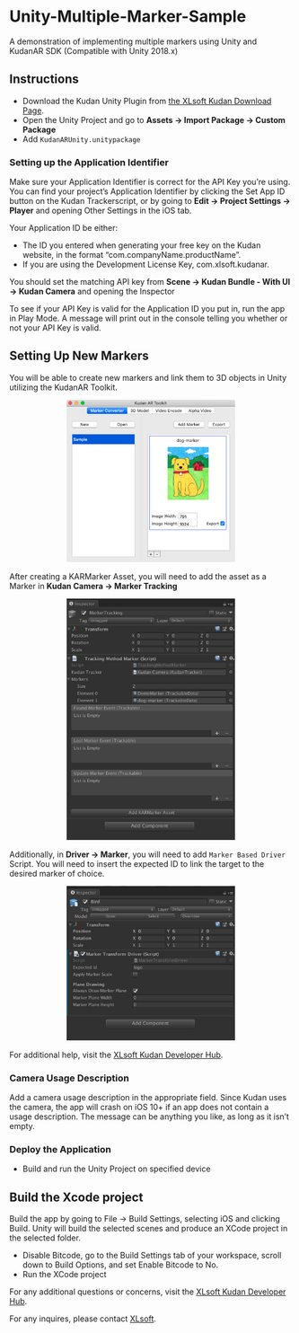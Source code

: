 # Unity-Multiple-Marker-Sample

A demonstration of implementing multiple markers using Unity and KudanAR SDK (Compatible with Unity 2018.x)

## Instructions

- Download the Kudan Unity Plugin from [the XLsoft Kudan Download Page](https://www.xlsoft.com/en/products/kudan/download.html?utm_source=external&utm_medium=github&utm_campaign=xlsoft_Unity-Multiple-Marker-Sample).
- Open the Unity Project and go to **Assets -> Import Package -> Custom Package**
- Add `KudanARUnity.unitypackage`

### Setting up the Application Identifier

Make sure your Application Identifier is correct for the API Key you’re using. You can find your project’s Application Identifier by clicking the Set App ID button on the Kudan Trackerscript, or by going to **Edit -> Project Settings -> Player** and opening Other Settings in the iOS tab.

Your Application ID be either:

- The ID you entered when generating your free key on the Kudan website, in the format “com.companyName.productName”.
- If you are using the Development License Key, com.xlsoft.kudanar.

You should set the matching API key from **Scene -> Kudan Bundle - With UI -> Kudan Camera** and opening the Inspector

To see if your API Key is valid for the Application ID you put in, run the app in Play Mode. A message will print out in the console telling you whether or not your API Key is valid.

## Setting Up New Markers

You will be able to create new markers and link them to 3D objects in Unity utilizing the KudanAR Toolkit.

<p align="center">
    <img src="./images/toolkit-marker.png" alt="KudanAR Toolkit" width="300"/>
</p>

After creating a KARMarker Asset, you will need to add the asset as a Marker in **Kudan Camera -> Marker Tracking**

<p align="center">
    <img src="./images/camera-marker-tracking.png" alt="KudanAR Camera Marker Tracking" width="300"/>
</p>

Additionally, in **Driver -> Marker**, you will need to add `Marker Based Driver` Script. You will need to insert the expected ID to link the target to the desired marker of choice.

<p align="center">
    <img src="./images/marker-driver.png" alt="KudanAR Marker Driver" width="300"/>
</p>

For additional help, visit the [XLsoft Kudan Developer Hub](https://www.xlsoft.com/en/products/kudan/download.html?utm_source=external&utm_medium=github&utm_campaign=xlsoft_Unity-Multiple-Marker-Sample).

### Camera Usage Description

Add a camera usage description in the appropriate field. Since Kudan uses the camera, the app will crash on iOS 10+ if an app does not contain a usage description. The message can be anything you like, as long as it isn’t empty.

### Deploy the Application

- Build and run the Unity Project on specified device

## Build the Xcode project

Build the app by going to File -> Build Settings, selecting iOS and clicking Build. Unity will build the selected scenes and produce an XCode project in the selected folder.

- Disable Bitcode, go to the Build Settings tab of your workspace, scroll down to Build Options, and set Enable Bitcode to No.
- Run the XCode project

For any additional questions or concerns, visit the [XLsoft Kudan Developer Hub](https://www.xlsoft.com/en/products/kudan/download.html?utm_source=external&utm_medium=github&utm_campaign=xlsoft_Unity-Multiple-Marker-Sample).

For any inquires, please contact [XLsoft](https://www.xlsoft.com/en/services/xl_form.html?option2=Kudan&utm_source=external&utm_medium=github&utm_campaign=xlsoft_Unity-Multiple-Marker-Sample).
